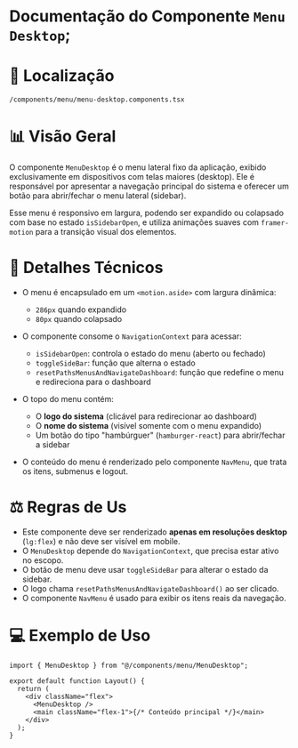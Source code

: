 # Documentação do Componente `Menu Desktop`;

# 📁 Localização

`/components/menu/menu-desktop.components.tsx`

# 📊 Visão Geral

O componente `MenuDesktop` é o menu lateral fixo da aplicação, exibido exclusivamente em dispositivos com telas maiores (desktop). Ele é responsável por apresentar a navegação principal do sistema e oferecer um botão para abrir/fechar o menu lateral (sidebar).

Esse menu é responsivo em largura, podendo ser expandido ou colapsado com base no estado `isSidebarOpen`, e utiliza animações suaves com `framer-motion` para a transição visual dos elementos.

# 🔎 Detalhes Técnicos

- O menu é encapsulado em um `<motion.aside>` com largura dinâmica:
  - `286px` quando expandido
  - `80px` quando colapsado
- O componente consome o `NavigationContext` para acessar:
  - `isSidebarOpen`: controla o estado do menu (aberto ou fechado)
  - `toggleSideBar`: função que alterna o estado
  - `resetPathsMenusAndNavigateDashboard`: função que redefine o menu e redireciona para o dashboard

- O topo do menu contém:
  - O **logo do sistema** (clicável para redirecionar ao dashboard)
  - O **nome do sistema** (visível somente com o menu expandido)
  - Um botão do tipo "hambúrguer" (`hamburger-react`) para abrir/fechar a sidebar

- O conteúdo do menu é renderizado pelo componente `NavMenu`, que trata os itens, submenus e logout.

# ⚖️ Regras de Us

- Este componente deve ser renderizado **apenas em resoluções desktop** (`lg:flex`) e não deve ser visível em mobile.
- O `MenuDesktop` depende do `NavigationContext`, que precisa estar ativo no escopo.
- O botão de menu deve usar `toggleSideBar` para alterar o estado da sidebar.
- O logo chama `resetPathsMenusAndNavigateDashboard()` ao ser clicado.
- O componente `NavMenu` é usado para exibir os itens reais da navegação.

# 💻 Exemplo de Uso

```tsx
import { MenuDesktop } from "@/components/menu/MenuDesktop";

export default function Layout() {
  return (
    <div className="flex">
      <MenuDesktop />
      <main className="flex-1">{/* Conteúdo principal */}</main>
    </div>
  );
}